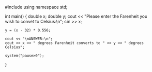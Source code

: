 #include <iostream>
using namespace std;

int main()
{
    double x;
    double y;
    cout << "Please enter the Farenheit you wish to convet to Celsius:\n";
    cin >> x;
    
    y = (x - 32) * 0.556;

    cout << "\nANSWER:\n";
    cout << x << " degrees Farenheit converts to " << y << " degrees Celsius";

    system("pause>0");

    
}
